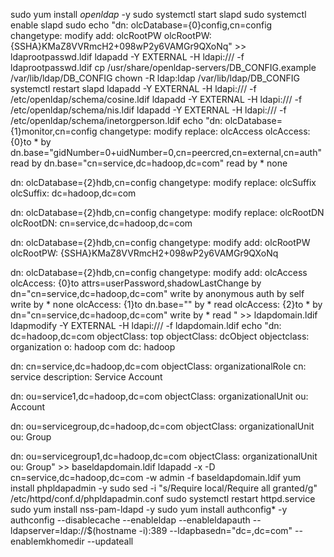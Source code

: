 sudo yum install *openldap* -y
sudo systemctl start slapd
sudo systemctl enable slapd
sudo echo "dn: olcDatabase={0}config,cn=config
changetype: modify
add: olcRootPW
olcRootPW: {SSHA}KMaZ8VVRmcH2+098wP2y6VAMGr9QXoNq" >> ldaprootpasswd.ldif
ldapadd -Y EXTERNAL -H ldapi:/// -f ldaprootpasswd.ldif
cp /usr/share/openldap-servers/DB_CONFIG.example /var/lib/ldap/DB_CONFIG
chown -R ldap:ldap /var/lib/ldap/DB_CONFIG
systemctl restart slapd
ldapadd -Y EXTERNAL -H ldapi:/// -f /etc/openldap/schema/cosine.ldif
ldapadd -Y EXTERNAL -H ldapi:/// -f /etc/openldap/schema/nis.ldif
ldapadd -Y EXTERNAL -H ldapi:/// -f /etc/openldap/schema/inetorgperson.ldif
echo "dn: olcDatabase={1}monitor,cn=config
changetype: modify
replace: olcAccess
olcAccess: {0}to * by dn.base="gidNumber=0+uidNumber=0,cn=peercred,cn=external,cn=auth"
  read by dn.base="cn=service,dc=hadoop,dc=com" read by * none

dn: olcDatabase={2}hdb,cn=config
changetype: modify
replace: olcSuffix
olcSuffix: dc=hadoop,dc=com

dn: olcDatabase={2}hdb,cn=config
changetype: modify
replace: olcRootDN
olcRootDN: cn=service,dc=hadoop,dc=com

dn: olcDatabase={2}hdb,cn=config
changetype: modify
add: olcRootPW
olcRootPW: {SSHA}KMaZ8VVRmcH2+098wP2y6VAMGr9QXoNq

dn: olcDatabase={2}hdb,cn=config
changetype: modify
add: olcAccess
olcAccess: {0}to attrs=userPassword,shadowLastChange by
  dn="cn=service,dc=hadoop,dc=com" write by anonymous auth by self write by * none
olcAccess: {1}to dn.base="" by * read
olcAccess: {2}to * by dn="cn=service,dc=hadoop,dc=com" write by * read
" >> ldapdomain.ldif
ldapmodify -Y EXTERNAL -H ldapi:/// -f ldapdomain.ldif
echo "dn: dc=hadoop,dc=com
objectClass: top
objectClass: dcObject
objectclass: organization
o: hadoop com
dc: hadoop

dn: cn=service,dc=hadoop,dc=com
objectClass: organizationalRole
cn: service
description: Service Account

dn: ou=service1,dc=hadoop,dc=com
objectClass: organizationalUnit
ou: Account

dn: ou=servicegroup,dc=hadoop,dc=com
objectClass: organizationalUnit
ou: Group

dn: ou=servicegroup1,dc=hadoop,dc=com
objectClass: organizationalUnit
ou: Group" >> baseldapdomain.ldif
ldapadd -x -D cn=service,dc=hadoop,dc=com -w admin -f baseldapdomain.ldif
yum install phpldapadmin -y
sudo sed -i "s/Require local/Require all granted/g" /etc/httpd/conf.d/phpldapadmin.conf
sudo systemctl restart httpd.service
sudo yum install nss-pam-ldapd -y
sudo yum install authconfig* -y
authconfig --disablecache --enableldap --enableldapauth --ldapserver=ldap://$(hostname -i):389 --ldapbasedn="dc=,dc=com" --enablemkhomedir --updateall
